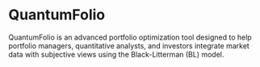# QuantumFolio
QuantumFolio is an advanced portfolio optimization tool designed to help portfolio managers, quantitative analysts, and investors integrate market data with subjective views using the Black-Litterman (BL) model.
